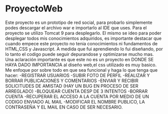 # ProyectoWeb
Este proyecto es un prototipo de red social, para probarlo simplemente podes descargar el archivo war e importarlo al IDE que uses. Para el proyecto se utilizo Tomcat 9
para desplegarlo.
El mismo se ideo para poder desplegar todos mis conocimientos adquiridos, es importante destacar que cuando empece este proyecto no tenia conocimientos ni fundamentos de
HTML,CSS y Javascript. A medida que fui aprendiendo lo fui diseñando, por lo tanto el codigo puede seguir depurandose y optimizarse mucho mas.
Una aclaración importante es que este no es un proyecto en DONDE SE HAYA DADO IMPORTANCIA al diseño web,el css utilizado es muy basico. Me enfoque por sobre todo 
en que sea funcional y haga lo que tenga que hacer:
-REGISTRAR USUARIOS
-SUBIR FOTO DE PERFIL
-REALIZAR Y BORRAR PUBLICACIONES Y COMENTARIOS
-ENVIAR Y RECIBIR SOLICITUDES DE AMISTAD (HAY UN BUG EN PROCESO DE SER ARREGLADO)
-BLOQUEAR CUENTA DESP DE 3 INTENTOS
-BORRAR CUENTA
-RECUPERAR EL ACCESO A LA CUENTA POR MEDIO DE UN CODIGO ENVIADO AL MAIL
-MODIFICAR EL NOMBRE PUBLICO, LA CONTRASEÑA Y EL MAIL EN CASO DE SER NECESARIO.
